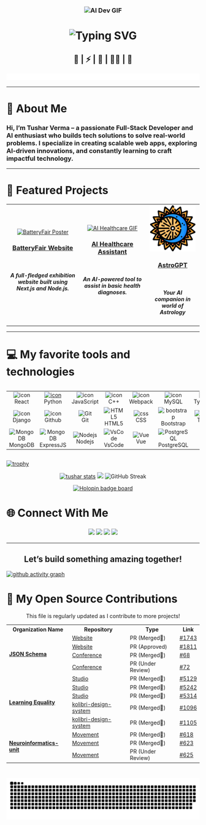 <!-- Profile Header with GIF -->
<h3 align="center">
  <img src="https://i.pinimg.com/originals/f9/b8/8d/f9b88deeae101d6a8572063bb63c286e.gif" width="500" height="400" alt="AI Dev GIF"/>
</h3>

<h1 align="center">
  <img src="https://readme-typing-svg.demolab.com?font=Fira+Code&size=28&pause=1000&color=00BFFF&center=true&vCenter=true&width=900&lines=Full-Stack+Developer+%7C+Tech+Problem+Solver+%F0%9F%92%A1" alt="Typing SVG" />
</h1>

<h2 align="center">
  🤖 | ⚡ | 🎯 | 👨‍💻 | 🧠
</h2>
<img src="https://raw.githubusercontent.com/AryanVBW/AryanVBW/refs/heads/main/line.gif"/>

---

# 👋 About Me

<h3>Hi, I’m <b>Tushar Verma</b> – a passionate Full-Stack Developer and AI enthusiast who builds tech solutions to solve real-world problems.  
I specialize in creating scalable web apps, exploring AI-driven innovations, and constantly learning to craft impactful technology.</h3>

---

# 🚀 Featured Projects

<table>
  <tr>
    <td align="center">
      <a href="https://www.batteryfair.co.in/">
        <img src="https://www.batteryfair.co.in/images/logo.png" width="120" alt="BatteryFair Poster"/>
        <br>
        <h3>BatteryFair Website</h3>
      </a>
      <br>
      <h5>A full-fledged exhibition website built using Next.js and Node.js.</h5>
    </td>
    <td align="center">
      <a href="<!-- Your AI Healthcare Assistant GitHub link here -->">
        <img src="https://user-images.githubusercontent.com/placeholder/ai-healthcare.gif" width="120" alt="AI Healthcare GIF"/>
        <br><h3>AI Healthcare Assistant</h3>
      </a>
      <br>
      <h5>An AI-powered tool to assist in basic health diagnoses.</h5>
    </td>
    <td align="center">
      <a href="astrogpt-tushar-vermas-projects-f01f3eda.vercel.app/">
        <img src="https://github.com/vtushar06/AstroGPT/blob/main/Frontend/public/Icon/sun.png?raw=true" width="120" alt="CodeChef Helper Poster"/>
        <br><h3>AstroGPT</h3>
      </a>
      <br>
      <h5>Your AI companion in world of Astrology</h5>
    </td>
  </tr>
</table>

---


# 💻 My favorite tools and technologies
<div style="display: flex; align-items: flex-start; align: center">
<table align="center">
  <tr>
    <td align="center" width="96">
        <img src="https://techstack-generator.vercel.app/react-icon.svg" alt="icon" width="65" height="65" />
      <br>React
    </td>
    <td align="center" width="96">
      <a href="#macropower-tech">
        <img src="https://techstack-generator.vercel.app/python-icon.svg" alt="icon" width="65" height="65" />
      </a>
      <br>Python
    </td>
    <td align="center" width="96">
        <img src="https://techstack-generator.vercel.app/js-icon.svg" alt="icon" width="65" height="65" />
      <br>JavaScript
    </td>
    <td align="center" width="96">
        <img src="https://techstack-generator.vercel.app/cpp-icon.svg" alt="icon" width="65" height="65" />
      <br>C++
    </td>
    <td align="center" width="96">
        <img src="https://techstack-generator.vercel.app/webpack-icon.svg" alt="icon" width="65" height="65" />
      <br>Webpack
    </td>
    <td align="center" width="96">
        <img src="https://techstack-generator.vercel.app/mysql-icon.svg" alt="icon" width="65" height="65" />
      <br>MySQL
    </td>
    <td align="center" width="96">
        <img src="https://techstack-generator.vercel.app/ts-icon.svg" alt="icon" width="65" height="65" />
      <br>TypeScript
    </td>
  </tr>
  <tr>
  <td align="center" width="96">
        <img src="https://techstack-generator.vercel.app/django-icon.svg" alt="icon" width="65" height="65" />
      <br>Django
    <td align="center" width="96">
        <img src="https://techstack-generator.vercel.app/github-icon.svg" alt="icon" width="65" height="65" />
      <br>Github
    </td>
    <td align="center" width="96"> 
        <img src="https://user-images.githubusercontent.com/25181517/192108372-f71d70ac-7ae6-4c0d-8395-51d8870c2ef0.png" width="48" height="48" alt="Git" />
      <br>Git
    </td>
    <td align="center"  width="96">
        <img src="https://skillicons.dev/icons?i=html" width="48" height="48" alt="HTML5" />
      <br>HTML5
    </td>
    <td align="center" width="96">
        <img src="https://skillicons.dev/icons?i=css" width="48" height="48" alt="css" />
      <br>CSS
    </td>
    <td align="center"  width="96">
        <img src="https://skillicons.dev/icons?i=bootstrap" width="48" height="48" alt="bootstrap" />
      <br>Bootstrap
    </td>
    <td align="center" width="96">
        <img src="https://skillicons.dev/icons?i=tailwind" width="48" height="48" alt="tailwind" />
      <br>Tailwind
    </td>
  </tr>
 <tr>
      <td align="center" width="96">
        <img src="https://skillicons.dev/icons?i=mongodb" width="48" height="48" alt="MongoDB" />
      <br>MongoDB
    </td>
    <td align="center" width="96">
        <img src="https://skillicons.dev/icons?i=expressjs" width="48" height="48" alt="MongoDB" />
      <br>ExpressJS
    </td>
        <td align="center" width="96">
        <img src="https://skillicons.dev/icons?i=nodejs" width="48" height="48" alt="Nodejs" />
      <br>Nodejs
      </td>
      </td>
            <td align="center" width="96">
        <img src="https://skillicons.dev/icons?i=vscode" width="48" height="48" alt="VsCode" />
      <br>VsCode
    </td>
              <td align="center" width="96">
        <img src="https://skillicons.dev/icons?i=vue" width="48" height="48" alt="Vue" />
      <br>Vue
    </td>
    <td align="center" width="96">
        <img src="https://skillicons.dev/icons?i=postgres" width="48" height="48" alt="PostgreSQL" />
      <br>PostgreSQL
    </td>
 </tr>
</table>
<br><br>


</div>


  [![trophy](https://github-profile-trophy.vercel.app/?username=vtushar06)](https://github.com/ryo-ma/github-profile-trophy)



<p align="center">
  <a href="https://github.com/vtushar06/beautiful-github-homepage"><picture><img align="" height='150px' src="https://beautiful-github-homepage.vercel.app/api?username=vtushar06&hide_title=true&show_icons=true&theme=gotham&include_all_commits=true" alt="tushar stats" /></picture></a>
  <a href="https://github.com/vtushar06/beautiful-github-homepage"><picture><img align="" height='150px' src="https://beautiful-github-homepage.vercel.app/api/top-langs/?username=vtushar06&hide_title=false&layout=compact&theme=gotham&count_private=true" /></picture></a>
  <img src="https://github-readme-streak-stats.herokuapp.com/?user=vtushar06" alt="GitHub Streak" />
</p>


<p align="center">
  <a href="https://holopin.io/@vtushar06" target="_blank">
    <img src="https://holopin.me/vtushar06" alt="Holopin badge board" />
  </a>
</p>

# 🌐 Connect With Me

<h3 align="center">
  <a href="https://www.linkedin.com/in/tushar-verma-851a76338/"><img src="https://img.shields.io/badge/LinkedIn-0077B5?style=for-the-badge&logo=linkedin&logoColor=white"/></a>
  <a href="https://x.com/TusharV76610577"><img src="https://img.shields.io/badge/Twitter-1DA1F2?style=for-the-badge&logo=twitter&logoColor=white"/></a>
  <a href="https://instagram.com/vtushar006"><img src="https://img.shields.io/badge/Instagram-E4405F?style=for-the-badge&logo=instagram&logoColor=white"/></a>
  <a href="https://tushar-portfolio.netlify.app"><img src="https://img.shields.io/badge/Portfolio-222222?style=for-the-badge&logo=About.me&logoColor=white"/></a>
</h3>

---


<h2 align="center">
  <b>Let’s build something amazing together!</b>
</h2> 

[![github activity graph](https://github-readme-activity-graph.vercel.app/graph?username=vtushar06&bg_color=000000&color=53f547&line=65f207&point=2c42ed&area=true&hide_border=true)](https://github.com/vtushar06/github-readme-activity-graph)



# 🚀 My Open Source Contributions
<p align="center">This file is regularly updated as I contribute to more projects!</p>
<div align="center">
<p align="center">
  <table>
    <tr>
      <th>Organization Name</th>
      <th>Repository</th>
      <th>Type</th>
      <th>Link</th>
    </tr>
    <tr>
      <td rowspan="4"><a href="https://github.com/json-schema-org"><b>JSON Schema</b></a></td>
      <td><a href="https://github.com/json-schema-org/website">Website</a></td>
      <td>PR (Merged🎉)</td>
      <td><a href="https://github.com/json-schema-org/website/pull/1743">#1743</a></td>
    </tr>
    <tr>
      <td><a href="https://github.com/json-schema-org/website">Website</a></td>
      <td>PR (Approved)</td>
      <td><a href="https://github.com/json-schema-org/website/pull/1811">#1811</a></td>
    </tr>
    <tr>
      <td><a href="https://github.com/json-schema-org/conference">Conference</a></td>
      <td>PR (Merged🎉)</td>
      <td><a href="https://github.com/json-schema-org/conference/pull/68">#68</a></td>
    </tr>
    <tr>
      <td><a href="https://github.com/json-schema-org/conference">Conference</a></td>
      <td>PR (Under Review)</td>
      <td><a href="https://github.com/json-schema-org/conference/pull/72">#72</a></td>
    </tr>
    <tr>
      <td rowspan="5"><a href="https://github.com/learningequality"><b>Learning Equality</b></a></td>
      <td><a href="https://github.com/learningequality/studio">Studio</a></td>
      <td>PR (Merged🎉)</td>
      <td><a href="https://github.com/learningequality/studio/pull/5129">#5129</a></td>
    </tr>
    <tr>
      <td><a href="https://github.com/learningequality/studio">Studio</a></td>
      <td>PR (Merged🎉)</td>
      <td><a href="https://github.com/learningequality/studio/pull/5242">#5242</a></td>
    </tr>
    <tr>
      <td><a href="https://github.com/learningequality/studio">Studio</a></td>
      <td>PR (Merged🎉)</td>
      <td><a href="https://github.com/learningequality/studio/pull/5314">#5314</a></td>
    </tr>
    <tr>
      <td><a href="https://github.com/learningequality/kolibri-design-system">kolibri-design-system</a></td>
      <td>PR (Merged🎉)</td>
      <td><a href="https://github.com/learningequality/kolibri-design-system/pull/1096">#1096</a></td>
    </tr>
    <tr>
      <td><a href="https://github.com/learningequality/kolibri-design-system">kolibri-design-system</a></td>
      <td>PR (Merged🎉)</td>
      <td><a href="https://github.com/learningequality/kolibri-design-system/pull/1105">#1105</a></td>
    </tr>
    <tr>
      <td rowspan="3"><a href="https://github.com/neuroinformatics-unit"><b>Neuroinformatics-unit</b></a></td>
      <td><a href="https://github.com/neuroinformatics-unit/movement">Movement</a></td>
      <td>PR (Merged🎉)</td>
      <td><a href="https://github.com/neuroinformatics-unit/movement/pull/618">#618</a></td>
    </tr>
    <tr>
      <td><a href="https://github.com/neuroinformatics-unit/movement">Movement</a></td>
      <td>PR (Merged🎉)</td>
      <td><a href="https://github.com/neuroinformatics-unit/movement/pull/623">#623</a></td>
    </tr>
    <tr>
      <td><a href="https://github.com/neuroinformatics-unit/movement">Movement</a></td>
      <td>PR (Under Review)</td>
      <td><a href="https://github.com/neuroinformatics-unit/movement/pull/625">#625</a></td>
    </tr>
  </table>
</p>
</div>

<h1 align="center" >
<img src="https://github.com/vtushar06/vtushar06/blob/output/github-snake.svg" alt="e" style="max-width: 100%;">
</h1>

